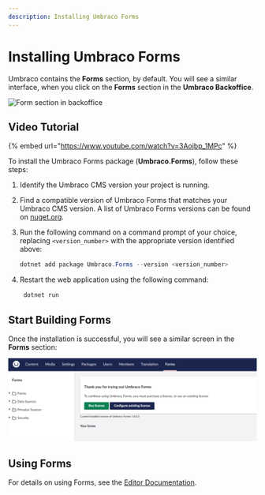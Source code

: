 ```yaml
---
description: Installing Umbraco Forms
---
```


# Installing Umbraco Forms

Umbraco contains the **Forms** section, by default. You will see a similar interface, when you click on the **Forms** section in the **Umbraco Backoffice**.

![Form section in backoffice](images/Forms\_Section\_Backoffice.png)

## Video Tutorial

{% embed url="https://www.youtube.com/watch?v=3Aojbp_1MPc" %}

To install the Umbraco Forms package (**Umbraco.Forms**), follow these steps:

1.  Identify the Umbraco CMS version your project is running.
2.  Find a compatible version of Umbraco Forms that matches your Umbraco CMS version. A list of Umbraco Forms versions can be found on [nuget.org](https://www.nuget.org/packages/Umbraco.Forms#versions-body-tab).
3.  Run the following command on a command prompt of your choice, replacing `<version_number>` with the appropriate version identified above:

    ```cs
    dotnet add package Umbraco.Forms --version <version_number>
    ```
4.  Restart the web application using the following command:

    ```cs
     dotnet run
    ```

## Start Building Forms

Once the installation is successful, you will see a similar screen in the **Forms** section:

![Create form](images/start-with-forms-v14.png)

## Using Forms

For details on using Forms, see the [Editor Documentation](../editor/creating-a-form/README.md).
